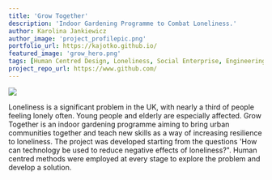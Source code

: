 ```yaml
---
title: 'Grow Together'
description: 'Indoor Gardening Programme to Combat Loneliness.'
author: Karolina Jankiewicz
author_image: 'project_profilepic.png'
portfolio_url: https://kajotko.github.io/
featured_image: 'grow_hero.png'
tags: [Human Centred Design, Loneliness, Social Enterprise, Engineering]
project_repo_url: https://www.github.com/
---
```


![](growt_hero.png)


Loneliness is a significant problem in the UK, with nearly a third of people feeling lonely often. Young people and elderly are especially affected. Grow Together is an indoor gardening programme aiming to bring urban communities together and teach new skills as a way of increasing resilience to loneliness.
The project was developed starting from the questions 'How can technology be used to reduce negative effects of loneliness?". Human centred methods were employed at every stage to explore the problem and develop a solution.
